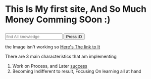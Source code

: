 <!DOCTYPE html>
<html>
<head>
    
</head>

<body>
    
<h1>
    
This Is My first site, And So Much Money Comming SOon  :)   
</h1>    
    

 <form>
<input type="text" placeholder="find All knowledge">    
<button type="submit">Press :D
</button>
</form>   
<!--<img src="https://external-content.duckduckgo.com/iu/?u=http%3A%2F%2F9buz.com%2Fcontent%2Fuploads%2Fimages%2FNovember2014%2FWork_hard_in_silence_let_your_success_make_the_noise_quote_9buz.jpg&f=1&nofb=1" alt="I will use it after shaping image">    
-->    
    
<p>the Image isn't working so <a href="https://external-content.duckduckgo.com/iu/?u=http%3A%2F%2F9buz.com%2Fcontent%2Fuploads%2Fimages%2FNovember2014%2FWork_hard_in_silence_let_your_success_make_the_noise_quote_9buz.jpg&f=1&nofb=1" target="_blank">Here's The link to It</a></p>   

<p>There are 3 main characteristics that am implementing</p>
<ol>
<li>Work on Process, and Later <a href="https://tripbeam.files.wordpress.com/2014/07/beautiful-mountains-to-see1.jpg" target="_blank">success</a></li>

<li>Becoming Indifferent to result, Focusing On learning all at hand</li>
</ul>    
    
    
    
    
</body>


</html>
